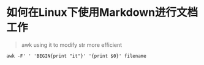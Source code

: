 如何在Linux下使用Markdown进行文档工作
===

> awk 
>    using it to modify str more efficient   

```
awk -F' ' 'BEGIN{print "it"}' '{print $0}' filename
```
